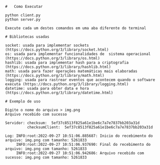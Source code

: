     
    #   Como Executar

    python client.py
    python server.py

    Execute cada um destes comandos em uma aba diferente do terminal

    # Bibliotecas usadas

    socket: usada para implementar sockets (https://docs.python.org/3/library/socket.html) 
    os: usada para implementar funcionalidades de  sistema operacional (https://docs.python.org/3/library/os.html)
    hashlib: usada para implementar hash para a criptografia (https://docs.python.org/3/library/hashlib.html)
    math: usada para fazer operações matemáticas mais elaboradas (https://docs.python.org/3/library/math.html)
    logging: usada para rastrear eventos que acontecem quando o software executa (https://docs.python.org/3/library/logging.html)
    datetime: usada para obter data e hora (https://docs.python.org/3/library/datetime.html)

    # Exemplo de uso

    Digite o nome do arquivo > img.png
    Arquivo recebido com sucesso

    Servidor: checksum:  5ef37c8513f825a61e1be6c7a7e7837bb203a31d
              checksumClient:  5ef37c8513f825a61e1be6c7a7e7837bb203a31d

    Log: INFO:root:2022-09-27 10:51:06.885687: Inicio do recebimento do arquivo: img.png com tamanho: 5261833
         INFO:root:2022-09-27 10:51:06.937690: Final do recebimento do arquivo: img.png com tamanho: 5261833
         INFO:root:2022-09-27 10:51:06.942686: Arquivo recebido com sucesso: img.png com tamanho: 5261833